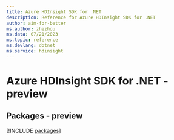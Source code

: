 ```yaml
---
title: Azure HDInsight SDK for .NET
description: Reference for Azure HDInsight SDK for .NET
author: aim-for-better
ms.author: zhezhou
ms.data: 07/21/2023
ms.topic: reference
ms.devlang: dotnet
ms.service: hdinsight
---
```

# Azure HDInsight SDK for .NET - preview
## Packages - preview
[!INCLUDE [packages](hdinsight-index.md)]